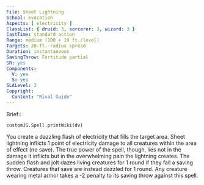 ```yaml
---
File: Sheet Lightning
School: evocation
Aspects: [ electricity ]
ClassList: { druid: 3, sorcerer: 3, wizard: 3 }
CastTime: standard action
Range: medium (100 + 10 ft./level)
Targets: 20-ft.-radius spread
Duration: instantaneous
SavingThrow: Fortitude partial
SR: yes
Components:
  V: yes
  S: yes
SLALevel: 3
Copyright:
  Content: "Rival Guide"
---
```

Brief:: 

```dataviewjs
customJS.Spell.printWiki(dv)
```

You create a dazzling flash of electricity that fills the target area. Sheet lightning inflicts 1 point of electricity damage to all creatures within the area of effect (no save). The true power of the spell, though, lies not in the damage it inflicts but in the overwhelming pain the lightning creates. The sudden flash and jolt dazes living creatures for 1 round if they fail a saving throw. Creatures that save are instead dazzled for 1 round. Any creature wearing metal armor takes a -2 penalty to its saving throw against this spell.
